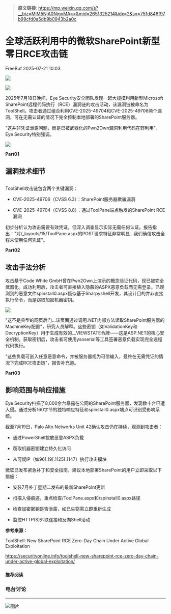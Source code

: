 > **原文链接**: https://mp.weixin.qq.com/s?__biz=MjM5NjA0NjgyMA==&mid=2651325214&idx=2&sn=751d846f97b99cfd0a5db9b0943b2a0c

#  全球活跃利用中的微软SharePoint新型零日RCE攻击链  
 FreeBuf   2025-07-21 10:03  
  
![](https://mmbiz.qpic.cn/mmbiz_gif/qq5rfBadR38jUokdlWSNlAjmEsO1rzv3srXShFRuTKBGDwkj4gvYy34iajd6zQiaKl77Wsy9mjC0xBCRg0YgDIWg/640?wx_fmt=gif "")  
  
  
![](https://mmbiz.qpic.cn/mmbiz_png/qq5rfBadR385xfQfOZT3FGrBQUN2aE64xHLrUDEnwv6N0bOfEialDFibQLxdSic8dQR3lPoSE0iaNELicl00GJ0eoZw/640?wx_fmt=png&from=appmsg "")  
  
  
2025年7月18日晚间，Eye Security安全团队发现一起大规模利用新型Microsoft SharePoint远程代码执行（RCE）漏洞链的攻击活动，该漏洞链被命名为ToolShell。攻击者通过组合利用CVE-2025-49704和CVE-2025-49706两个漏洞，可在无需认证的情况下完全控制本地部署的SharePoint服务器。  
  
  
"这并非凭证泄露问题，而是已被武器化的Pwn2Own漏洞利用代码在野利用"，Eye Security特别强调。  
  
  
![](https://mmbiz.qpic.cn/mmbiz_jpg/qq5rfBadR385xfQfOZT3FGrBQUN2aE64rcH1elJv2cAYEHXiakCFRt1CxUYHq176YxIOCxLcUwKWNXJRzyKKEjQ/640?wx_fmt=other&from=appmsg "")  
  
  
**Part01**  
## 漏洞技术细节  
##   
  
ToolShell攻击链包含两个关键漏洞：  
  
- CVE-2025-49706（CVSS 6.3）：SharePoint服务器欺骗漏洞  
  
- CVE-2025-49704（CVSS 8.8）：通过ToolPane端点触发的SharePoint RCE漏洞  
  
初步分析认为攻击需要有效凭证，但深入调查显示实际无需任何认证。报告指出："对/_layouts/15/ToolPane.aspx的POST请求特征非常明显...我们确信攻击全程未使用任何凭证"。  
  
  
**Part02**  
## 攻击手法分析  
  
  
攻击基于Code White GmbH曾在Pwn2Own上演示的概念验证代码，现已被完全武器化。成功利用后，攻击者可直接植入隐蔽的ASPX恶意负载而无需登录。已观测到的恶意文件spinstall0.aspx疑似基于Sharpyshell开发，其设计目的并非直接执行命令，而是窃取加密机器密钥。  
  
  
![](https://mmbiz.qpic.cn/mmbiz_png/qq5rfBadR385xfQfOZT3FGrBQUN2aE64MOZ3rqzqic2G3XvibvGbM5rQspKbMHuzZa1YUc46KjCWm6K6zYZs1a2Q/640?wx_fmt=png&from=appmsg "")  
  
  
"这不是典型的网页后门...该页面通过调用.NET内部方法读取SharePoint服务器的MachineKey配置"，研究人员解释。这些密钥（如ValidationKey和DecryptionKey）用于生成有效的__VIEWSTATE令牌——这是ASP.NET的核心安全机制。获取密钥后，攻击者可使用ysoserial等工具签署恶意负载实现完全远程代码执行。  
  
  
"这些负载可嵌入任意恶意命令，并被服务器视为可信输入，最终在无需凭证的情况下完成RCE攻击链"，报告补充道。  
  
  
**Part03**  
## 影响范围与响应措施  
  
  
Eye Security扫描了8,000余台暴露在公网的SharePoint服务器，发现数十台已遭入侵。通过分析160字节的独特响应特征和spinstall0.aspx端点可识别受影响系统。  
  
  
截至7月19日，Palo Alto Networks Unit 42确认攻击仍在持续，观测到攻击者：  
  
- 通过PowerShell投放恶意ASPX负载  
  
- 窃取机器密钥建立持久化访问  
  
- 从可疑IP（如96[.]9[.]125[.]147）执行攻击模块  
  
微软已发布紧急补丁和安全指南，建议本地部署SharePoint的用户立即采取以下措施：  
  
- 安装7月补丁星期二发布的最新SharePoint更新  
  
- 扫描入侵痕迹，重点检查/ToolPane.aspx和/spinstall0.aspx路径  
  
- 检查加密密钥是否泄露，如已失窃需立即重新生成  
  
- 监控HTTP(S)外联连接和反向Shell活动  
  
**参考来源：**  
  
ToolShell: New SharePoint RCE Zero-Day Chain Under Active Global Exploitation  
  
https://securityonline.info/toolshell-new-sharepoint-rce-zero-day-chain-under-active-global-exploitation/  
  
  
###   
###   
###   
  
**推荐阅读**  
  
[](https://mp.weixin.qq.com/s?__biz=MjM5NjA0NjgyMA==&mid=2651324992&idx=1&sn=8303e67651ddba23a73497aeb18955fa&scene=21#wechat_redirect)  
  
### 电台讨论  
  
****  
  
  
  
![图片](https://mmbiz.qpic.cn/mmbiz_gif/qq5rfBadR3icF8RMnJbsqatMibR6OicVrUDaz0fyxNtBDpPlLfibJZILzHQcwaKkb4ia57xAShIJfQ54HjOG1oPXBew/640?wx_fmt=gif&wxfrom=5&wx_lazy=1&tp=webp "")  
  
   
  
